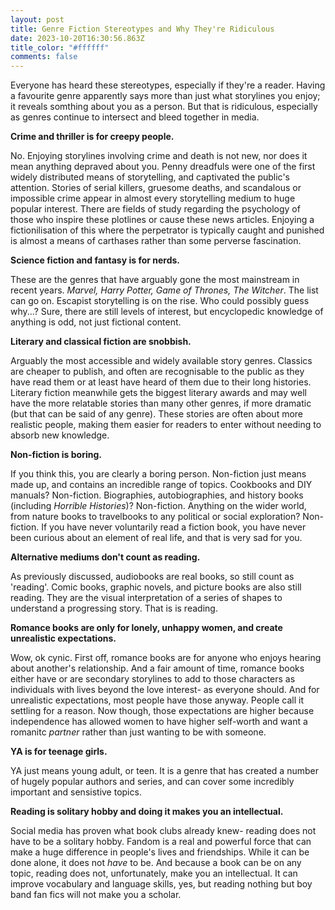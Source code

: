 ```yaml
---
layout: post
title: Genre Fiction Stereotypes and Why They're Ridiculous
date: 2023-10-20T16:30:56.863Z
title_color: "#ffffff"
comments: false
---
```

E﻿veryone has heard these stereotypes, especially if they're a reader. Having a favourite genre apparently says more than just what storylines you enjoy; it reveals somthing about you as a person. But that is ridiculous, especially as genres continue to intersect and bleed together in media.

**C﻿rime and thriller is for creepy people.**

N﻿o. Enjoying storylines involving crime and death is not new, nor does it mean anything depraved about you. Penny dreadfuls were one of the first widely distributed means of storytelling, and captivated the public's attention. Stories of serial killers, gruesome deaths, and scandalous or impossible crime appear in almost every storytelling medium to huge popular interest. There are fields of study regarding the psychology of those who inspire these plotlines or cause these news articles. Enjoying a fictionilisation of this where the perpetrator is typically caught and punished is almost a means of carthases rather than some perverse fascination.

**Science fiction and fantasy is for nerds.**

T﻿hese are the genres that have arguably gone the most mainstream in recent years. *Marvel, Harry Potter, Game of Thrones, The Witcher*. The list can go on. Escapist storytelling is on the rise. Who could possibly guess why...? Sure, there are still levels of interest, but encyclopedic knowledge of anything is odd, not just fictional content.

**L﻿iterary and classical fiction are snobbish.**

Arguably the most accessible and widely available story genres. Classics are cheaper to publish, and often are recognisable to the public as they have read them or at least have heard of them due to their long histories. Literary fiction meanwhile gets the biggest literary awards and may well have the more relatable stories than many other genres, if more dramatic (but that can be said of any genre). These stories are often about more realistic people, making them easier for readers to enter without needing to absorb new knowledge.

**N﻿on-fiction is boring.**

I﻿f you think this, you are clearly a boring person. Non-fiction just means made up, and contains an incredible range of topics. Cookbooks and DIY manuals? Non-fiction. Biographies, autobiographies, and history books (including *Horrible Histories*)? Non-fiction. Anything on the wider world, from nature books to travelbooks to any political or social exploration? Non-fiction. If you have never voluntarily read a fiction book, you have never been curious about an element of real life, and that is very sad for you.

**A﻿lternative mediums don't count as reading.**

A﻿s previously discussed, audiobooks are real books, so still count as 'reading'. Comic books, graphic novels, and picture books are also still reading. They are the visual interpretation of a series of shapes to understand a progressing story. That is is reading.

**R﻿omance books are only for lonely, unhappy women, and create unrealistic expectations.**

W﻿ow, ok cynic. First off, romance books are for anyone who enjoys hearing about another's relationship. And a fair amount of time, romance books either have or are secondary storylines to add to those characters as individuals with lives beyond the love interest- as everyone should. And for unrealistic expectations, most people have those anyway. People call it settling for a reason. Now though, those expectations are higher because independence has allowed women to have higher self-worth and want a romanitc *partner* rather than just wanting to be with someone.

**Y﻿A is for teenage girls.**

Y﻿A just means young adult, or teen. It is a genre that has created a number of hugely popular authors and series, and can cover some incredibly important and sensistive topics.

**R﻿eading is solitary hobby and doing it makes you an intellectual.**

S﻿ocial media has proven what book clubs already knew- reading does not have to be a solitary hobby. Fandom is a real and powerful force that can make a huge difference in people's lives and friendships. While it can be done alone, it does not *have* to be. And because a book can be on any topic, reading does not, unfortunately, make you an intellectual. It can improve vocabulary and language skills, yes, but reading nothing but boy band fan fics will not make you a scholar.